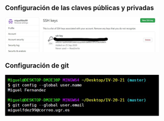 ## Configuración de las claves públicas y privadas

![Claves públicas y privadas en github](ssh_key.jpg)

## Configuración de git

![Config de git](Captura1.JPG)
